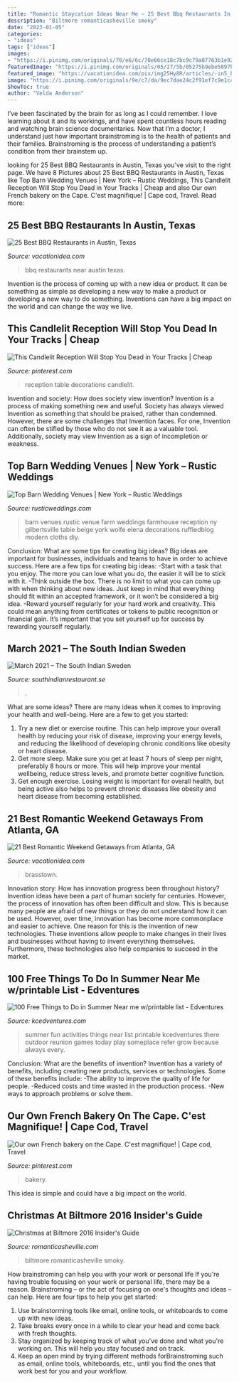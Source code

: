 ```yaml
---
title: "Romantic Staycation Ideas Near Me ~ 25 Best Bbq Restaurants In Austin, Texas"
description: "Biltmore romanticasheville smoky"
date: "2023-01-05"
categories:
- "ideas"
tags: ["ideas"]
images:
- "https://i.pinimg.com/originals/70/e6/6c/70e66ce18c7bc9c79a87763b1e92febb.jpg"
featuredImage: "https://i.pinimg.com/originals/05/27/5b/05275b9ebe5897b38715b2b53ec3ef9f.jpg"
featured_image: "https://vacationidea.com/pix/img25Hy8R/articles/-in5_bbq_restaurants_near_me_black&#039;_37679_mobi.jpg"
image: "https://i.pinimg.com/originals/9e/c7/da/9ec7dae24c2f91ef7c9e1cc139350e05.jpg"
ShowToc: true
author: "Velda Anderson"
---
```



I’ve been fascinated by the brain for as long as I could remember. I love learning about it and its workings, and have spent countless hours reading and watching brain science documentaries. Now that I’m a doctor, I understand just how important brainstroming is to the health of patients and their families. Brainstroming is the process of understanding a patient’s condition from their brainstem up.

	

		
looking for 25 Best BBQ Restaurants in Austin, Texas you've visit to the right page. We have 8 Pictures about 25 Best BBQ Restaurants in Austin, Texas like Top Barn Wedding Venues | New York – Rustic Weddings, This Candlelit Reception Will Stop You Dead in Your Tracks | Cheap and also Our own French bakery on the Cape. C&#039;est magnifique! | Cape cod, Travel. Read more:
		
    
## 25 Best BBQ Restaurants In Austin, Texas

<img loading=lazy src="https://vacationidea.com/pix/img25Hy8R/articles/-in5_bbq_restaurants_near_me_black&#039;_37679_mobi.jpg" onerror="this.onerror=null;this.src='https://tse3.mm.bing.net/th?id=OIP.Cjn2Y9xB9RKA2BsW50fEFAAAAA&amp;pid=15.1';" alt="25 Best BBQ Restaurants in Austin, Texas">

_Source: vacationidea.com_

>bbq restaurants near austin texas. 

	

Invention is the process of coming up with a new idea or product. It can be something as simple as developing a new way to make a product or developing a new way to do something. Inventions can have a big impact on the world and can change the way we live.

    
## This Candlelit Reception Will Stop You Dead In Your Tracks | Cheap

<img loading=lazy src="https://i.pinimg.com/originals/05/27/5b/05275b9ebe5897b38715b2b53ec3ef9f.jpg" onerror="this.onerror=null;this.src='https://tse2.mm.bing.net/th?id=OIP.soVuw0zt0nY3eiQ8MQiWbAHaLG&amp;pid=15.1';" alt="This Candlelit Reception Will Stop You Dead in Your Tracks | Cheap">

_Source: pinterest.com_

>reception table decorations candlelit. 

	

Invention and society: How does society view invention?
Invention is a process of making something new and useful. Society has always viewed Invention as something that should be praised, rather than condemned. However, there are some challenges that Invention faces. For one, Invention can often be stifled by those who do not see it as a valuable tool. Additionally, society may view Invention as a sign of incompletion or weakness.

    
## Top Barn Wedding Venues | New York – Rustic Weddings

<img loading=lazy src="http://www.rusticweddings.com/wp-content/uploads/2016/11/ny_barn-wedding-venue_gilbertsville-farmhouse2.jpg" onerror="this.onerror=null;this.src='https://tse1.mm.bing.net/th?id=OIP.qW_OWdEcG6WMQijXanZ9JQHaLH&amp;pid=15.1';" alt="Top Barn Wedding Venues | New York – Rustic Weddings">

_Source: rusticweddings.com_

>barn venues rustic venue farm weddings farmhouse reception ny gilbertsville table beige york wolfe elena decorations ruffledblog modern cloths diy. 

	

Conclusion: What are some tips for creating big ideas?
Big ideas are important for businesses, individuals and teams to have in order to achieve success. Here are a few tips for creating big ideas:
-Start with a task that you enjoy. The more you can love what you do, the easier it will be to stick with it.
-Think outside the box. There is no limit to what you can come up with when thinking about new ideas. Just keep in mind that everything should fit within an accepted framework, or it won’t be considered a big idea.
-Reward yourself regularly for your hard work and creativity. This could mean anything from certificates or tokens to public recognition or financial gain. It’s important that you set yourself up for success by rewarding yourself regularly.

    
## March 2021 – The South Indian Sweden

<img loading=lazy src="https://i.pinimg.com/originals/9e/c7/da/9ec7dae24c2f91ef7c9e1cc139350e05.jpg" onerror="this.onerror=null;this.src='https://tse1.mm.bing.net/th?id=OIP.z4IuFdi-92TNj25TgNJIfQHaEK&amp;pid=15.1';" alt="March 2021 – The South Indian Sweden">

_Source: southindianrestaurant.se_

>. 

	

What are some ideas?
There are many ideas when it comes to improving your health and well-being. Here are a few to get you started: 
1. Try a new diet or exercise routine. This can help improve your overall health by reducing your risk of disease, improving your energy levels, and reducing the likelihood of developing chronic conditions like obesity or heart disease. 
2. Get more sleep. Make sure you get at least 7 hours of sleep per night, preferably 8 hours or more. This will help improve your mental wellbeing, reduce stress levels, and promote better cognitive function. 
3. Get enough exercise. Losing weight is important for overall health, but being active also helps to prevent chronic diseases like obesity and heart disease from becoming established.

    
## 21 Best Romantic Weekend Getaways From Atlanta, GA

<img loading=lazy src="https://vacationidea.com/pix/img25Hy8R/articles/Best-Romantic-Weekend-Getaways-from-Atlanta_g15_mobi.jpg" onerror="this.onerror=null;this.src='https://tse3.mm.bing.net/th?id=OIP.wo9K0tf9RWU0lu6UpUSN6gHaE7&amp;pid=15.1';" alt="21 Best Romantic Weekend Getaways from Atlanta, GA">

_Source: vacationidea.com_

>brasstown. 

	

Innovation story: How has innovation progress been throughout history?
Invention ideas have been a part of human society for centuries. However, the process of innovation has often been difficult and slow. This is because many people are afraid of new things or they do not understand how it can be used. However, over time, innovation has become more commonplace and easier to achieve. One reason for this is the invention of new technologies. These inventions allow people to make changes in their lives and businesses without having to invent everything themselves. Furthermore, these technologies also help companies to succeed in the market.

    
## 100 Free Things To Do In Summer Near Me w/printable List - Edventures

<img loading=lazy src="https://www.kcedventures.com/images/summerfun3.jpg" onerror="this.onerror=null;this.src='https://tse4.mm.bing.net/th?id=OIP.TgRlngAN3KcF1OyYsr0mOQHaLs&amp;pid=15.1';" alt="100 Free Things to Do in Summer Near me w/printable list - Edventures">

_Source: kcedventures.com_

>summer fun activities things near list printable kcedventures there outdoor reunion games today play someplace refer grow because always every. 

	

Conclusion: What are the benefits of invention?
Invention has a variety of benefits, including creating new products, services or technologies. Some of these benefits include: 
-The ability to improve the quality of life for people. 
-Reduced costs and time wasted in the production process.
-New ways to approach problems or solve them.

    
## Our Own French Bakery On The Cape. C&#039;est Magnifique! | Cape Cod, Travel

<img loading=lazy src="https://i.pinimg.com/originals/70/e6/6c/70e66ce18c7bc9c79a87763b1e92febb.jpg" onerror="this.onerror=null;this.src='https://tse1.mm.bing.net/th?id=OIP.hsvjO7cEA7etq1Zmt99S2AHaJ4&amp;pid=15.1';" alt="Our own French bakery on the Cape. C&#039;est magnifique! | Cape cod, Travel">

_Source: pinterest.com_

>bakery. 

	

This idea is simple and could have a big impact on the world.

    
## Christmas At Biltmore 2016 Insider&#039;s Guide

<img loading=lazy src="https://www.romanticasheville.com/sites/default/files/images/basic_page/forest_city_christmas_lights2.jpg" onerror="this.onerror=null;this.src='https://tse4.mm.bing.net/th?id=OIP.h1n4RT7TizKp3EFxOFphkAHaE8&amp;pid=15.1';" alt="Christmas at Biltmore 2016 Insider&#039;s Guide">

_Source: romanticasheville.com_

>biltmore romanticasheville smoky. 

	

How brainstroming can help you with your work or personal life
If you're having trouble focusing on your work or personal life, there may be a reason. Brainstroming – or the act of focusing on one's thoughts and ideas – can help. Here are four tips to help you get started: 
1. Use brainstorming tools like email, online tools, or whiteboards to come up with new ideas. 
2. Take breaks every once in a while to clear your head and come back with fresh thoughts. 
3. Stay organized by keeping track of what you've done and what you're working on. This will help you stay focused and on track. 
4. Keep an open mind by trying different methods forBrainstroming such as email, online tools, whiteboards, etc., until you find the ones that work best for you and your workflow.

